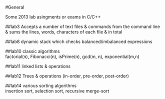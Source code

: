 #General

Some 2013 lab asingments or exams in C/C++

##lab3
Accepts a number of text files & commands from the command line </br>
& sums the lines, words, characters of each file & in total

##lab8
dynamic stack which checks balanced/imbalanced expressions

##lab10
classic algorithms </br>
factorial(n), Fibonacci(n), isPrime(n), gcd(m, n), exponential(m,n)</br>

##lab11
linked lists & operations

##lab12
Trees & operations (in-order, pre-order, post-order)</br>

##lab14
various sorting algorithms</br>
insertion sort, selection sort, recursive merge-sort
